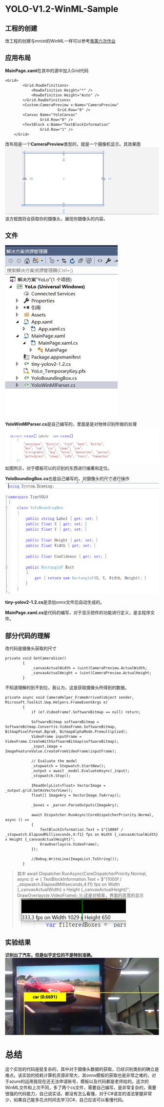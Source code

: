 # YOLO-V1.2-WinML-Sample
## 工程的创建
改工程的创建与mnist的WinML一样可以参考[我第六次作业](https://github.com/mo660/RobotVision/tree/master/Exercises/20191022%E7%AC%AC6%E6%AC%A1%E4%BD%9C%E4%B8%9A/201702041chenziliang)

## 应用布局
**MainPage.xaml**在其中的源中加入Grid代码

    <Grid>
            <Grid.RowDefinitions>
                <RowDefinition Height="*" />
                <RowDefinition Height="Auto" />
            </Grid.RowDefinitions>
            <Custom:CameraPreview x:Name="CameraPreview"
                            Grid.Row="0" />
            <Canvas Name="YoloCanvas"
                    Grid.Row="0" />
            <TextBlock x:Name="TextBlockInformation"
                    Grid.Row="1" />
        </Grid>

改布局是一个**CameraPreview**类型的，就是一个摄像机显示。其效果图![](image/1.jpg)
该方框图将会获取你的摄像头，展现你摄像头的内容。

## 文件
![](image/3.jpg)

**YoloWinMlParser.cs**是自己编写的，里面是是对物体识别所做的处理![](image/4.jpg)如图所示，对于模板可以的识别的东西进行编著和定位。

**YoloBoundingBox.cs**也是自己编写的，对摄像头的尺寸进行操作![](image/5.jpg)

**tiny-yolov2-1.2.cs**是添加onnx文件后自动生成的。

**MainPage.xaml.cs**是代码的编写，对于显示控件的功能进行定义，是主程序文件。

## 部分代码的理解
改代码是摄像头获取的尺寸

    private void GetCameraSize()
            {
                _canvasActualWidth = (uint)CameraPreview.ActualWidth;
                _canvasActualHeight = (uint)CameraPreview.ActualHeight;
            }

不知道理解的到不到位，我认为，这是获取摄像头所得到的数据。

    private async void CameraHelper_FrameArrived(object sender, Microsoft.Toolkit.Uwp.Helpers.FrameEventArgs e)
            {
                if (e?.VideoFrame?.SoftwareBitmap == null) return;

                SoftwareBitmap softwareBitmap = SoftwareBitmap.Convert(e.VideoFrame.SoftwareBitmap, BitmapPixelFormat.Bgra8, BitmapAlphaMode.Premultiplied);
                VideoFrame inputFrame = VideoFrame.CreateWithSoftwareBitmap(softwareBitmap);
                _input.image = ImageFeatureValue.CreateFromVideoFrame(inputFrame);

                // Evaluate the model
                _stopwatch = Stopwatch.StartNew();
                _output = await _model.EvaluateAsync(_input);
                _stopwatch.Stop();

                IReadOnlyList<float> VectorImage = _output.grid.GetAsVectorView();
                float[] ImageAry = VectorImage.ToArray();

                _boxes = _parser.ParseOutputs(ImageAry);

                await Dispatcher.RunAsync(CoreDispatcherPriority.Normal, async () =>
                {
                    TextBlockInformation.Text = $"{1000f / _stopwatch.ElapsedMilliseconds,4:f1} fps on Width {_canvasActualWidth} x Height {_canvasActualHeight}";
                    DrawOverlays(e.VideoFrame);
                });

                //Debug.WriteLine(ImageList.ToString());
            }
>其中
    await Dispatcher.RunAsync(CoreDispatcherPriority.Normal, async () =>
                {
                    TextBlockInformation.Text = $"{1000f / _stopwatch.ElapsedMilliseconds,4:f1} fps on Width {_canvasActualWidth} x Height {_canvasActualHeight}";
                    DrawOverlays(e.VideoFrame);
                });这是对帧率，界面的高宽的显示![](image/6.jpg)

## 实验结果
**识别出了汽车，但是似乎定位的不是特别准确。**
![](image/7.jpg)
# 总结
这个实验的代码是挺复杂的，其中对于摄像头数据的获取，已经识别类别的确立是难点。该实验的损耗计算机资源非常大，其onnx模板的获取也是非常之难的，对于azure的运用我现在还无法申请账号，模板以及代码都是老师给的。这次的WinML文件和上次不同，多了两个cs文件，需要自己编写，是非常复杂的，需要很强的代码能力，自己说实话，都没有怎么看懂，对于C#语言的语法掌握非常少，如果自己能多花点时间去学习C#，自己应该可以看懂代码。
